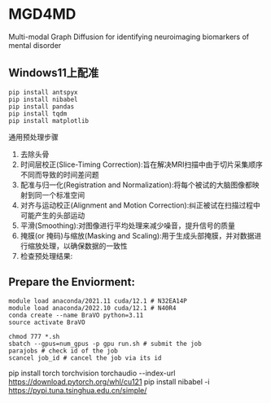 # MGD4MD
Multi-modal Graph Diffusion for identifying neuroimaging biomarkers of mental disorder

## Windows11上配准
``` shell
pip install antspyx
pip install nibabel
pip install pandas
pip install tqdm
pip install matplotlib
```

通用预处理步骤
1. 去除头骨
2. 时间层校正(Slice-Timing Correction):旨在解决MRI扫描中由于切片采集顺序不同而导致的时间差问题
3. 配准与归一化(Registration and Normalization):将每个被试的大脑图像都映射到同一个标准空间
4. 对齐与运动校正(Alignment and Motion Correction):纠正被试在扫描过程中可能产生的头部运动
5. 平滑(Smoothing):对图像进行平均处理来减少噪音，提升信号的质量
6. 掩膜(or 掩码)与缩放(Masking and Scaling):用于生成头部掩膜，并对数据进行缩放处理，以确保数据的一致性
7. 检查预处理结果:


## Prepare the Enviorment:
``` shell
module load anaconda/2021.11 cuda/12.1 # N32EA14P
module load anaconda/2022.10 cuda/12.1 # N40R4
conda create --name BraVO python=3.11
source activate BraVO
```

``` shell
chmod 777 *.sh
sbatch --gpus=num_gpus -p gpu run.sh # submit the job
parajobs # check id of the job
scancel job_id # cancel the job via its id
```

pip install torch torchvision torchaudio --index-url https://download.pytorch.org/whl/cu121 
pip install nibabel -i https://pypi.tuna.tsinghua.edu.cn/simple/ 

